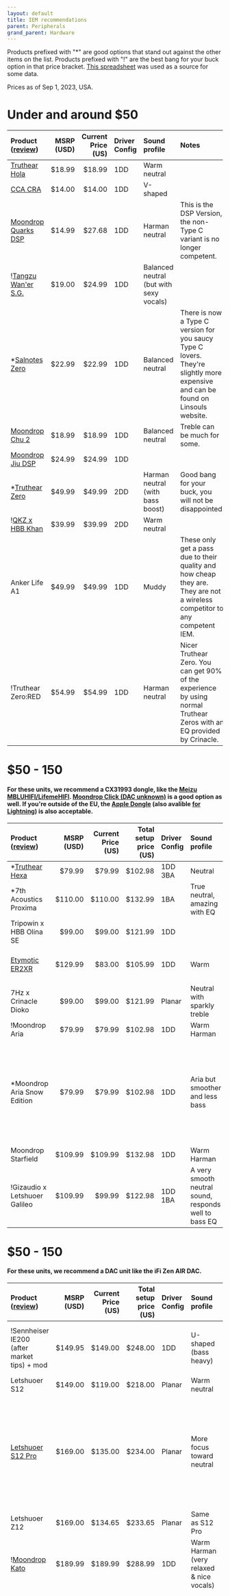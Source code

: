 ```yaml
---
layout: default
title: IEM recommendations
parent: Peripherals
grand_parent: Hardware
---
```

Products prefixed with "*" are good options that stand out against the other items on the list. Products prefixed with "!" are the best bang for your buck option in that price bracket.
[This spreadsheet](https://docs.google.com/spreadsheets/d/1HFCuUzWdheP5qbxIJhyezJ53hvwM0wMrptVxKo49AFI/edit#gid=2029568238) was used as a source for some data.

Prices as of Sep 1, 2023, USA.
# Under and around $50

| Product (<u>review</u>)                                                                    | MSRP (USD) | Current Price (US) | Driver Config | Sound profile                           | Notes                                                                                                                            |
|:-------------------------------------------------------------------------------------------|-----------:|-------------------:|:--------------|:----------------------------------------|:---------------------------------------------------------------------------------------------------------------------------------|
| [Truthear Hola](https://www.youtube.com/watch?v=2VZFcCMUNnA&ab_channel=crinacle)           | $18.99     | $18.99             | 1DD           | Warm neutral                            |                                                                                                                                  |
| [CCA CRA](https://www.head-fi.org/showcase/cca-cra.25622/)                                 | $14.00     | $14.00             | 1DD           | V-shaped                                |                                                                                                                                  |
| [Moondrop Quarks DSP](https://www.head-fi.org/showcase/moondrop-quarks-dsp.26233/reviews)  | $14.99     | $27.68             | 1DD           | Harman neutral                          | This is the DSP Version, the non-Type C variant is no longer competent.                                                          |
| \![Tangzu Wan'er S.G.](https://www.head-fi.org/showcase/tangzu-wan-er-sg.26151/reviews)    | $19.00     | $24.99             | 1DD           | Balanced neutral (but with sexy vocals) |                                                                                                                                  |
| \*[Salnotes Zero](https://www.head-fi.org/showcase/7hz-salnotes-zero-universal-iem.25980/) | $22.99     | $22.99             | 1DD           | Balanced neutral                        | There is now a Type C version for you saucy Type C lovers. They're slightly more expensive and can be found on Linsouls website. |
| [Moondrop Chu 2](https://www.youtube.com/watch?v=fMy3DJ18ntE&ab_channel=crinacle)          | $18.99     | $18.99             | 1DD           | Balanced neutral                        | Treble can be much for some.                                                                                                     |
| [Moondrop Jiu DSP](https://www.head-fi.org/showcase/moondrop-jiu.26542/)                   | $24.99     | $24.99             | 1DD           |                                         |                                                                                                                                  |
| \*[Truthear Zero](https://www.youtube.com/watch?v=TCYDm4qUhHE)                             | $49.99     | $49.99             | 2DD           | Harman neutral (with bass boost)        | Good bang for your buck, you will not be disappointed.                                                                           |
| \![QKZ x HBB Khan](https://www.head-fi.org/showcase/qkz-x-hbb-khan.26267/)                 | $39.99     | $39.99             | 2DD           | Warm neutral                            |                                                                                                                                  |
| Anker Life A1                                                                              | $49.99     | $49.99             | 1DD           | Muddy                                   | These only get a pass due to their quality and how cheap they are. They are not a wireless competitor to any competent IEM.      |
| \!Truthear Zero:RED                                                                        | $54.99     | $54.99             | 1DD           | Harman neutral                          | Nicer Truthear Zero. You can get 90% of the experience by using normal Truthear Zeros with an EQ provided by Crinacle.           |


# $50 - 150
#### For these units, we recommend a CX31993 dongle, like the [Meizu MBLUHIFI/LifemeHIFI](https://www.amazon.com/dp/B0B42ZML9S/). [Moondrop Click (DAC unknown)](https://www.amazon.com/dp/B0BGX5Q2SQ) is a good option as well. If you're outside of the EU, the [Apple Dongle](https://www.amazon.com/dp/B07K25P3N1/) (also avalible [for Lightning](https://www.amazon.com/dp/B01LXJFMGF/)) is also acceptable. 

| Product (<u>review</u>)                                                                  | MSRP (USD) | Current Price (US) | Total setup price (US) | Driver Config | Sound profile                                         | Notes                                                                                  |
|:-----------------------------------------------------------------------------------------|-----------:|-------------------:|-----------------------:|:--------------|:------------------------------------------------------|:---------------------------------------------------------------------------------------|
| \*[Truthear Hexa](https://www.youtube.com/watch?v=2VZFcCMUNnA&ab_channel=crinacle)       | $79.99     | $79.99             | $102.98                | 1DD 3BA       | Neutral                                               |                                                                                        |
| \*7th Acoustics Proxima                                                                  | $110.00    | $110.00            | $132.99                | 1BA           | True neutral, amazing with EQ                         |                                                                                        |
| Tripowin x HBB Olina SE                                                                  | $99.00     | $99.00             | $121.99                | 1DD           |                                                       |                                                                                        |
| [Etymotic ER2XR](https://www.head-fi.org/showcase/etymotic-research-er2xr.23811/reviews) | $129.99    | $83.00             | $105.99                | 1DD           | Warm                                                  | The fit of these are very intrusive.                                                   |
| 7Hz x Crinacle Dioko                                                                     | $99.00     | $99.00             | $121.99                | Planar        | Neutral with sparkly treble                           | Treble can be much for some.                                                           |
| \!Moondrop Aria                                                                          | $79.99     | $79.99             | $102.98                | 1DD           | Warm Harman                                           |                                                                                        |
| \*Moondrop Aria Snow Edition                                                             | $79.99     | $79.99             | $102.98                | 1DD           | Aria but smoother and less bass                       | Aria Snow Edition are a minor revision of the Aria with a focus towards neutral sound. |
| Moondrop Starfield                                                                       | $109.99    | $109.99            | $132.98                | 1DD           | Warm Harman                                           |                                                                                        |
| \!Gizaudio x Letshuoer Galileo                                                           | $109.99    | $99.99             | $122.98                | 1DD 1BA       | A very smooth neutral sound, responds well to bass EQ |                                                                                        |

# $50 - 150
#### For these units, we recommend a DAC unit like the iFi Zen AIR DAC.

| Product (<u>review</u>)                                                                                       | MSRP (USD) | Current Price (US) | Total setup price (US) | Driver Config | Sound profile                            | Notes                                                                                                                                                                                                                                                                                                                                                       |
|:--------------------------------------------------------------------------------------------------------------|-----------:|-------------------:|-----------------------:|:--------------|:-----------------------------------------|:------------------------------------------------------------------------------------------------------------------------------------------------------------------------------------------------------------------------------------------------------------------------------------------------------------------------------------------------------------|
| \!Sennheiser IE200 (after market tips) + mod                                                                  | $149.95    | $149.00            | $248.00                | 1DD           | U-shaped (bass heavy)                    | Best currently in the price range: these need to be tape modded OR new tips                                                                                                                                                                                                                                                                                 |
| Letshuoer S12                                                                                                 | $149.00    | $119.00            | $218.00                | Planar        | Warm neutral                             |                                                                                                                                                                                                                                                                                                                                                             |
| [Letshuoer S12 Pro](https://www.head-fi.org/showcase/letshuoer-s12-pro.26277/reviews#)                        | $169.00    | $135.00            | $234.00                | Planar        | More focus toward neutral                | S12, S12 Pro and Z12 are all basically the same, with the 12 Pro having a nicer cable and less bass. However, we do not recommend any of the 3 due to the IE200...existing.                                                                                                                                                                                 |
| Letshuoer Z12                                                                                                 | $169.00    | $134.65            | $233.65                | Planar        | Same as S12 Pro                          |                                                                                                                                                                                                                                                                                                                                                             |
| \![Moondrop Kato](https://www.head-fi.org/showcase/moondrop-kato-new-single-dynamic-driver-iem.25413/reviews) | $189.99    | $189.99            | $288.99                | 1DD           | Warm Harman (very relaxed & nice vocals) |                                                                                                                                                                                                                                                                                                                                                             |
| Google Pixel Buds Pro                                                                                         | $199.99    | $224.99            | $282.00                | 1DD           | Variable                                 | These ***do NOT need a DAC/AMP***. This price is because we highly, highly recommend foam tips. The fit of these are very loose and can be a issue if you have oily skin or ears. The only company that currently do foam tips that fit the Pixel Buds Pro case is Comply and they cost around $25 for 3 pairs which last around 2 years with moderate use. |

# $200+
#### Please get a somewhat decent DAC/AMP for these (except for the TWS buds of course). The "Total setup price" column will be left out, as this is around the price where you should seek specialised help on [our Discord](https://discord.gg/PCHH).

| Product                          | MSRP (USD) | Current Price (US) | Driver Config | Sound profile                                                       |
|:---------------------------------|-----------:|-------------------:|:--------------|:--------------------------------------------------------------------|
| 7hz Timeless                     | $219.99    | $199.99            | Planar        | V-shaped                                                            |
| \*7hz Timeless AE                | $259.00    | $259.00            | Planar        | V-shaped (more refinded Timeless)                                   |
| \!TANGZU x HBB Wu Heyday Edition | $199.00    | $199.00            | Planar        | Neutral with bass boost                                             |
| \*Samsung Galaxy Buds2 Pro       | $229.99    | $177.99            | 1DD           | Variable                                                            |
| \*Apple AirPods Pro              | $249.00    | $249.00            | 1DD           | Variable                                                            |
| \*Moondrop Blessing 2 Dusk       | $329.99    | $319.99            | 1DD 4BA       | Neutral with bass boost                                             |
| \!Moondrop Blessing 3            | $319.99    | $319.99            | 2DD 4BA       | Neutral (slightly better than B2)                                   |
| \*ThieAudio Oracle               | $539.00    | $539.00            | 2EST 1DD 2BA  | Neutral with bass boost (very nice vocals)                          |
| \*Softears Studio 4              | $449.00    | $449.00            | 4BA           | Neutral with bass boost (cheaper Oracle with better technicalities) |
| Moondrop Variations              | $520.00    | $520.00            | 2EST 1DD 2BA  | Harman                                                              |
| Mangird Xenns Top                | $530.00    | $530.00            | 1DD 8BA       | Neutral with bass boost                                             |
| \*Dunu SA6 MK2                   | $579.00    | $579.00            | 6BA           | V-shape                                                             |
| \!Dunu SA6 Ultra                 | $599.00    | N/A                | 6BA           | V-shape                                                             |
| Moondrop Blessing 3 Dusk (Soon™) | Soon™      | Soon™              | 2DD 4BA       | Soon™                                                               |
| Softears RSV                     | $729.99    | $729.99            | 5BA           | Neutral with bass boost                                             |
